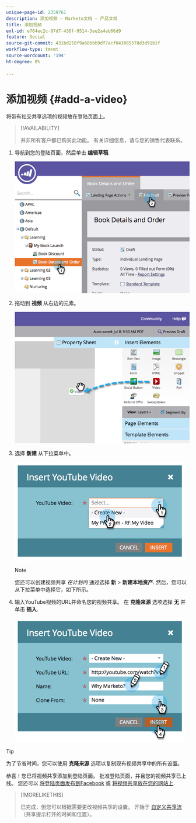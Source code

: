 ```yaml
---
unique-page-id: 2359761
description: 添加视频 — Marketo文档 — 产品文档
title: 添加视频
exl-id: e704ec2c-07d7-430f-9514-3ee2a4ab66d9
feature: Social
source-git-commit: 431bd258f9a68bbb9df7acf043085578d3d91b1f
workflow-type: tm+mt
source-wordcount: '194'
ht-degree: 0%

---
```


# 添加视频 {#add-a-video}

将带有社交共享选项的视频放在登陆页面上。

>[!AVAILABILITY]
>
>并非所有客户都已购买此功能。 有关详细信息，请与您的销售代表联系。

1. 导航到您的登陆页面，然后单击 **编辑草稿**.

   ![](assets/image2014-9-23-16-3a49-3a49.png)

1. 拖动到 **视频** 从右边的元素。

   ![](assets/image2014-9-23-16-3a51-3a0.png)

1. 选择 **新建** 从下拉菜单中。

   ![](assets/image2014-9-23-16-3a51-3a11.png)

   >[!NOTE]
   >
   >您还可以创建视频共享 _在计划内_ 通过选择 **新** > **新建本地资产**. 然后，您可以从下拉菜单中选择它，如下所示。

1. 输入YouTube视频的URL并命名您的视频共享。 在 **克隆来源** 选项选择 **无** 并单击 **插入**.

   ![](assets/image2014-9-23-16-3a51-3a32.png)

>[!TIP]
>
>为了节省时间，您可以使用 **克隆来源** 选项以复制现有视频共享中的所有设置。

恭喜！您已将视频共享添加到登陆页面。 批准登陆页面，并且您的视频共享已上线。 您还可以 [将登陆页面发布到Facebook](/help/marketo/product-docs/demand-generation/facebook/publish-landing-pages-to-facebook.md) 或 [将视频共享放在您的网站上](/help/marketo/product-docs/demand-generation/social/configuring-social-actions/customize-video-share-flow.md).

>[!MORELIKETHIS]
>
>已完成，但您可以根据需要更改视频共享的设置。 开始于 [自定义共享流](/help/marketo/product-docs/demand-generation/social/configuring-social-actions/customize-video-share-flow.md) （共享提示打开的时间和位置）。
